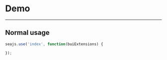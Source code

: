 # Demo

---

## Normal usage

````javascript
seajs.use('index', function(buiExtensions) {

});
````
